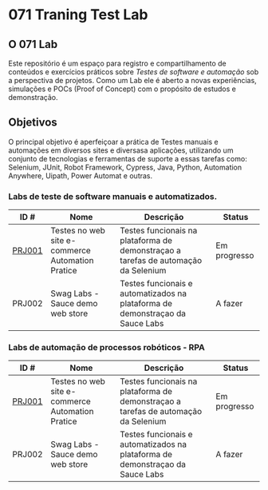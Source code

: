 # 071 Traning Test Lab

## O 071 Lab

Este repositório é um espaço para registro e compartilhamento de conteúdos e exercícios práticos sobre *Testes de software e automação* sob a perspectiva de projetos. Como um Lab ele é aberto a novas experiências, simulações e POCs (Proof of Concept) com o propósito de estudos e demonstração. 

## Objetivos

O principal objetivo é aperfeiçoar a prática de Testes manuais e automações em diversos sites e diversasa aplicações, utilizando um conjunto de tecnologias e ferramentas de suporte a essas tarefas como: Selenium, JUnit, Robot Framework, Cypress, Java, Python, Automation Anywhere, Uipath, Power Automat e outras.


### Labs de teste de software manuais e automatizados.


|ID #| Nome | Descrição | Status |
|-|-|-|-|
|[PRJ001](https://github.com/joaopaulomoreira/project-btl-prj001/blob/main/README.md)|Testes no web site e-commerce Automation Pratice|Testes funcionais na plataforma de demonstraçao a tarefas de automação da Selenium|Em progresso|
|PRJ002|Swag Labs - Sauce demo web store |Testes funcionais e automatizados na plataforma de demonstraçao da Sauce Labs|A fazer|


### Labs de automação de processos robóticos - RPA


|ID #| Nome | Descrição | Status |
|-|-|-|-|
|[PRJ001](https://github.com/joaopaulomoreira/project-btl-prj001/blob/main/README.md)|Testes no web site e-commerce Automation Pratice|Testes funcionais na plataforma de demonstraçao a tarefas de automação da Selenium|Em progresso|
|PRJ002|Swag Labs - Sauce demo web store |Testes funcionais e automatizados na plataforma de demonstraçao da Sauce Labs|A fazer|
